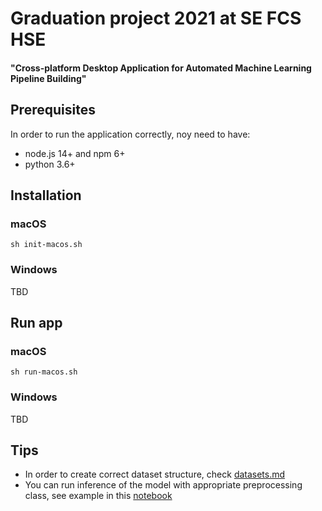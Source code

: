 # Graduation project 2021 at SE FCS HSE
#### "Cross-platform Desktop Application for Automated Machine Learning Pipeline Building"

## Prerequisites

In order to run the application correctly, noy need to have:

- node.js 14+ and npm 6+
- python 3.6+

## Installation

### macOS
```shell
sh init-macos.sh
```

### Windows

TBD

## Run app

### macOS
```shell
sh run-macos.sh
```

### Windows

TBD

## Tips

- In order to create correct dataset structure, check [datasets.md](datasets.md)
- You can run inference of the model with appropriate preprocessing class, see 
  example in this [notebook](examples/inference_onnx_model.ipynb)
